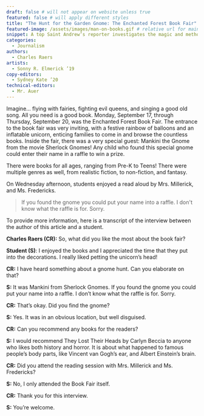 ```yaml
---
draft: false # will not appear on website unless true
featured: false # will apply different styles
title: "The Hunt for the Garden Gnome: The Enchanted Forest Book Fair"
featured-image: /assets/images/man-on-books.gif # relative url for main image must begin with "/"
snippet: A top Saint Andrew’s reporter investigates the magic and method behind our book fair, interviewing students as they adventure into the wilderness of literature. What will you find in a book?
categories:
  - Journalism
authors:
  - Charles Raers
artists:
  - Sonny R. Elmerick ’19
copy-editors:
  - Sydney Kate ’20
technical-editors:
  - Mr. Auer
---
```

Imagine… flying with fairies, fighting evil queens, and singing a good old song. All you need is a good book. Monday, September 17, through Thursday, September 20, was the Enchanted Forest Book Fair. The entrance to the book fair was very inviting, with a festive rainbow of balloons and an inflatable unicorn, enticing families to come in and browse the countless books. Inside the fair, there was a very special guest: Mankini the Gnome from the movie Sherlock Gnomes! Any child who found this special gnome could enter their name in a raffle to win a prize.

There were books for all ages, ranging from Pre-K to Teens! There were multiple genres as well, from realistic fiction, to non-fiction, and fantasy.

On Wednesday afternoon, students enjoyed a read aloud by Mrs. Millerick, and Ms. Fredericks.

> If you found the gnome you could put your name into a raffle. I don't know what the raffle is for. Sorry.

To provide more information, here is a transcript of the interview between the author of this article and a student.

**Charles Raers (CR):** So, what did you like the most about the book fair?

**Student (S)**: I enjoyed the books and I appreciated the time that they put into the decorations. I really liked petting the unicorn’s head!

**CR:** I have heard something about a gnome hunt. Can you elaborate on that?

**S:** It was Mankini from Sherlock Gnomes. If you found the gnome you could put your name into a raffle. I don’t know what the raffle is for. Sorry.

**CR:** That’s okay. Did you find the gnome?

**S:** Yes. It was in an obvious location, but well disguised.

**CR:** Can you recommend any books for the readers?

**S:** I would recommend They Lost Their Heads by Carlyn Beccia to anyone who likes both history and horror. It is about what happened to famous people’s body parts, like Vincent van Gogh’s ear, and Albert Einstein’s brain.

**CR:** Did you attend the reading session with Mrs. Millerick and Ms. Fredericks?

**S:** No, I only attended the Book Fair itself.

**CR:** Thank you for this interview.

**S:** You’re welcome.
